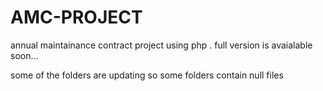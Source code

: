 ﻿# AMC-PROJECT


annual maintainance contract project using php .
full version is avaialable soon...

some of the folders are updating so some folders contain null files

